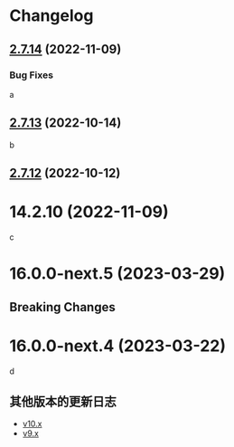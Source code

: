 # Changelog

## [2.7.14](https://github.com/vuejs/vue/compare/v2.7.13...v2.7.14) (2022-11-09)

### Bug Fixes

a

## [2.7.13](https://github.com/vuejs/vue/compare/v2.7.12...v2.7.13) (2022-10-14)

b

## [2.7.12](https://github.com/vuejs/vue/compare/v2.7.11...v2.7.12) (2022-10-12)

# 14.2.10 (2022-11-09)

c

<!-- CHANGELOG SPLIT MARKER -->

# 16.0.0-next.5 (2023-03-29)

## Breaking Changes

<!-- CHANGELOG SPLIT MARKER -->

# 16.0.0-next.4 (2023-03-22)

d


<!-- Generated by pkg-name-for-test@vpkg-version-for-test, please do not modify manually!! -->

## 其他版本的更新日志
- [v10.x](v10-old.md)
- [v9.x](v9-old.md)

